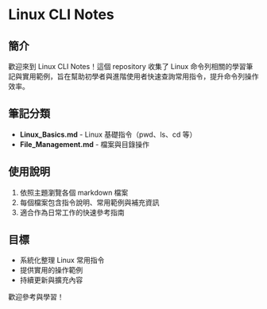 # Linux CLI Notes

## 簡介

歡迎來到 Linux CLI Notes！這個 repository 收集了 Linux 命令列相關的學習筆記與實用範例，旨在幫助初學者與進階使用者快速查詢常用指令，提升命令列操作效率。

## 筆記分類

- **Linux_Basics.md** - Linux 基礎指令（pwd、ls、cd 等）
- **File_Management.md** - 檔案與目錄操作

## 使用說明

1. 依照主題瀏覽各個 markdown 檔案
2. 每個檔案包含指令說明、常用範例與補充資訊
3. 適合作為日常工作的快速參考指南

## 目標

- 系統化整理 Linux 常用指令
- 提供實用的操作範例
- 持續更新與擴充內容

歡迎參考與學習！
